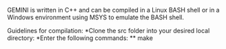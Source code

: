 GEMINI is written in C++ and can be compiled in a Linux BASH shell  or in a Windows environment using MSYS to emulate the BASH shell.

Guidelines for compilation:
  *Clone the src folder into your desired local directory:
  *Enter the following commands:
    ** make 
    


